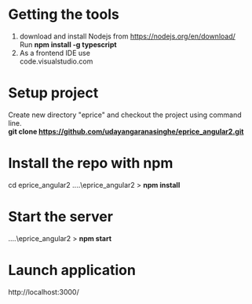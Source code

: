 # Getting the tools
 1. download and install Nodejs from  https://nodejs.org/en/download/ <br>
    Run <b>npm install -g typescript </b>
 2. As a frontend IDE use <br>
    code.visualstudio.com

# Setup project
 Create new directory "eprice" and checkout the project using command line. <br>
 <b>git clone https://github.com/udayangaranasinghe/eprice_angular2.git</b>

# Install the repo with npm
 cd eprice_angular2
 ....\eprice_angular2 > <b>npm install </b>
 
# Start the server
....\eprice_angular2 > <b>npm start</b> 

# Launch application
http://localhost:3000/



